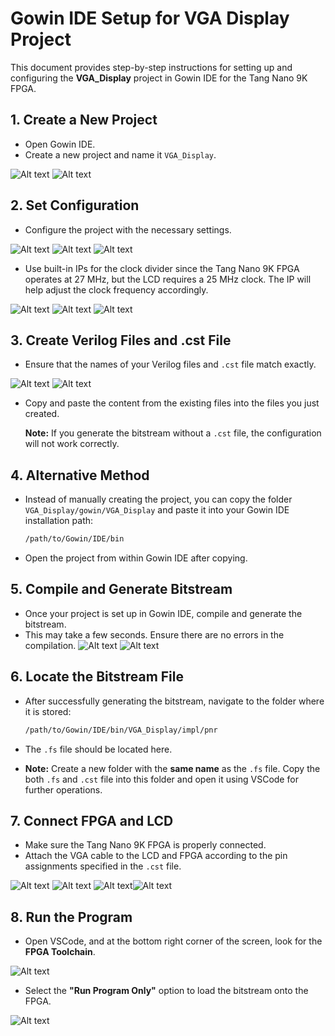 # Gowin IDE Setup for VGA Display Project

This document provides step-by-step instructions for setting up and configuring the **VGA_Display** project in Gowin IDE for the Tang Nano 9K FPGA.

## 1. **Create a New Project**

- Open Gowin IDE.
- Create a new project and name it `VGA_Display`.

 ![Alt text](img/create_new_project.png "Create new project")
 ![Alt text](img/create_new_project_1.png "fpga project")

## 2. **Set Configuration**

- Configure the project with the necessary settings.

 ![Alt text](img/set_config.png "Set the configuration of fpga")
 ![Alt text](img/set_config_1.png "Select the right device")
 ![Alt text](img/set_config_2.png "Summary description")

- Use built-in IPs for the clock divider since the Tang Nano 9K FPGA operates at 27 MHz, but the LCD requires a 25 MHz clock. The IP will help adjust the clock frequency accordingly.
 
 ![Alt text](img/ip_block_generation.png "Use In-built Ip blocks")
 ![Alt text](img/clk_divider_block.png "Clock divider Block")
 ![Alt text](img/PLL_block.png "PLL block")

## 3. **Create Verilog Files and .cst File**

- Ensure that the names of your Verilog files and `.cst` file match exactly.

 ![Alt text](img/create_verilog_file.png "Create a verilog file of same name and module")
 ![Alt text](img/create_cst_file.png "Create .cst file")

- Copy and paste the content from the existing files into the files you just created.
  
  **Note:** If you generate the bitstream without a `.cst` file, the configuration will not work correctly.

## 4. **Alternative Method**

- Instead of manually creating the project, you can copy the folder `VGA_Display/gowin/VGA_Display` and paste it into your Gowin IDE installation path:
  ```bash
  /path/to/Gowin/IDE/bin
  ```
- Open the project from within Gowin IDE after copying.

## 5. **Compile and Generate Bitstream**

- Once your project is set up in Gowin IDE, compile and generate the bitstream.
- This may take a few seconds. Ensure there are no errors in the compilation.
 ![Alt text](img/run_all.png "Run the Project")
 ![Alt text](img/console.png "Console output")

## 6. **Locate the Bitstream File**

- After successfully generating the bitstream, navigate to the folder where it is stored:
  ```bash
  /path/to/Gowin/IDE/bin/VGA_Display/impl/pnr
  ```
- The `.fs` file should be located here.

- **Note:** Create a new folder with the **same name** as the `.fs` file. Copy the both `.fs` and `.cst` file into this folder and open it using VSCode for further operations.

## 7. **Connect FPGA and LCD**

- Make sure the Tang Nano 9K FPGA is properly connected.
- Attach the VGA cable to the LCD and FPGA according to the pin assignments specified in the `.cst` file.

 ![Alt text](img/pin_configuration.png "Pin configuration")
 ![Alt text](img/pin_mapping.png "Pin mapping")
 ![Alt text](img/vga_fpga_connections.png "Connections")![Alt text](img/vga_fpga_connections_1.png "fpga and vga connections")

## 8. **Run the Program**

- Open VSCode, and at the bottom right corner of the screen, look for the **FPGA Toolchain**.

 ![Alt text](img/lushay_code_for_vscode.png "FPGA Toolchain")

- Select the **"Run Program Only"** option to load the bitstream onto the FPGA.

 ![Alt text](img/lcd_output.png "Pin mapping")

